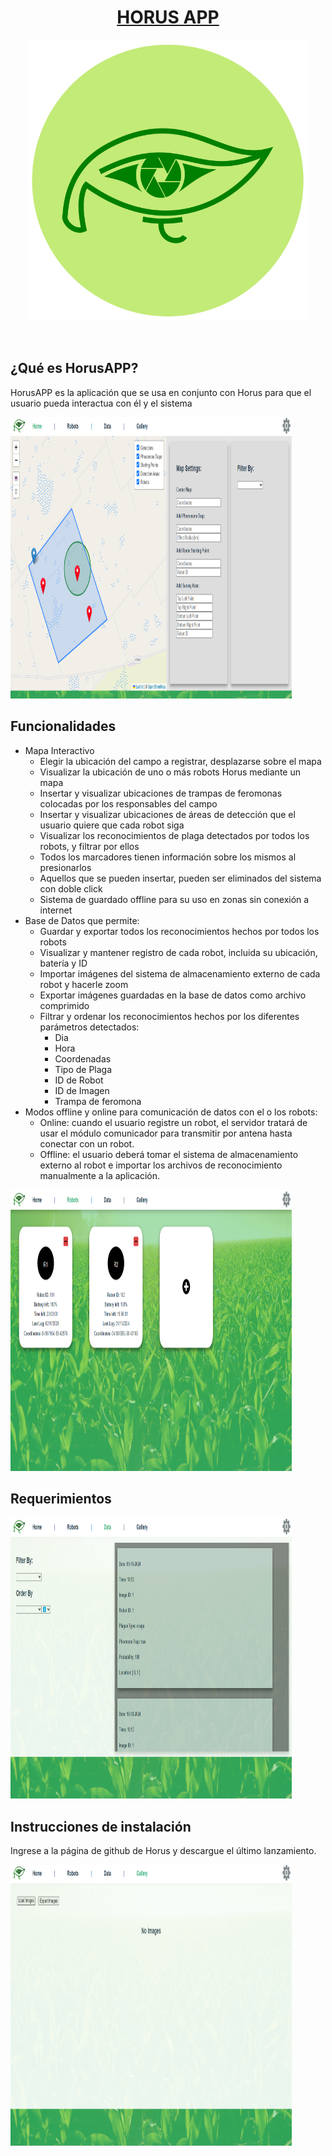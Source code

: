 <div align="center">
    
# [HORUS APP](https://linktr.ee/agro_horus)

<img src="/horus_app/frontend/src/assets/LoGO.png" height="450" width="450" />

&nbsp;

</div>

## ¿Qué es HorusAPP?
HorusAPP es la aplicación que se usa en conjunto con Horus para que el usuario pueda interactua con él y el sistema

<img src="/horus_app/frontend/src/assets/Home.png" height="450" width="450" />

## Funcionalidades
* Mapa Interactivo
    * Elegir la ubicación del campo a registrar, desplazarse sobre el mapa
    * Visualizar la ubicación de uno o más robots Horus mediante un mapa
    * Insertar y visualizar ubicaciones de trampas de feromonas colocadas por los responsables del campo
    * Insertar y visualizar ubicaciones de áreas de detección que el usuario quiere que cada robot siga
    * Visualizar los reconocimientos de plaga detectados por todos los robots, y filtrar por ellos
    * Todos los marcadores tienen información sobre los mismos al presionarlos
    * Aquellos que se pueden insertar, pueden ser eliminados del sistema con doble click
    * Sistema de guardado offline para su uso en zonas sin conexión a internet
* Base de Datos que permite:
    * Guardar y exportar todos los reconocimientos hechos por todos los robots
    * Visualizar y mantener registro de cada robot, incluida su ubicación, batería y ID
    * Importar imágenes del sistema de almacenamiento externo de cada robot y hacerle zoom
    * Exportar imágenes guardadas en la base de datos como archivo comprimido
    * Filtrar y ordenar los reconocimientos hechos por los diferentes parámetros detectados:
        * Dia
        * Hora
        * Coordenadas
        * Tipo de Plaga
        * ID de Robot
        * ID de Imagen
        * Trampa de feromona
* Modos offline y online para comunicación de datos con el o los robots:
    * Online: cuando el usuario registre un robot, el servidor tratará de usar el módulo comunicador para transmitir por antena hasta conectar con un robot.
    * Offline: el usuario deberá tomar el sistema de almacenamiento externo al robot e importar los archivos de reconocimiento manualmente a la aplicación.

<img src="/horus_app/frontend/src/assets/robots.png" height="450" width="450" />

## Requerimientos

<img src="/horus_app/frontend/src/assets/Data.png" height="450" width="450" />

## Instrucciones de instalación
Ingrese a la página de github de Horus y descargue el último lanzamiento. 

<img src="/horus_app/frontend/src/assets/gallery.png" height="450" width="450" />



